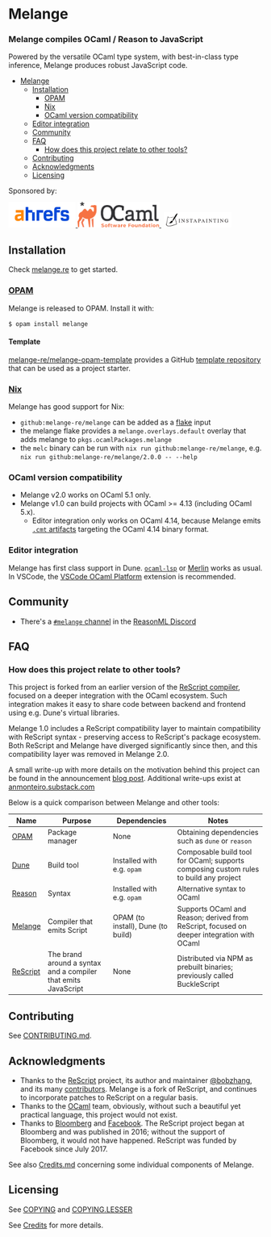 # Melange

### Melange compiles OCaml / Reason to JavaScript

Powered by the versatile OCaml type system, with best-in-class type inference,
Melange produces robust JavaScript code.

+ [Melange](#melange)
  * [Installation](#installation)
    - [OPAM](#opam)
    - [Nix](#nix)
    - [OCaml version compatibility](#ocaml-version-compatibility)
  * [Editor integration](#editor-integration)
  * [Community](#community)
  * [FAQ](#faq)
    - [How does this project relate to other tools?](#how-does-this-project-relate-to-other-tools)
  * [Contributing](#contributing)
  * [Acknowledgments](#acknowledgments)
  * [Licensing](#licensing)

Sponsored by:

<div style="display: inline;">
  <a href="https://ahrefs.com">
    <img src="./docs/images/ahrefs-logo.png" height="50px">
  </a>
  <a href="https://ocaml-sf.org/">
    <img src="./docs/images/ocsf_logo.svg" height="50px">
  </a>
  <div style="display: inline; margin-left: 6px;">
    <a href="https://www.instapainting.com">
      <img src="./docs/images/instapainting-logo.png" height="30px">
    </a>
  </div>
</div>

## Installation

Check [melange.re](https://melange.re/) to get started.

### [OPAM](https://opam.ocaml.org/)

Melange is released to OPAM. Install it with:

```shell
$ opam install melange
```

#### Template

[melange-re/melange-opam-template](https://github.com/melange-re/melange-opam-template)
provides a GitHub
[template repository](https://docs.github.com/en/repositories/creating-and-managing-repositories/creating-a-repository-from-a-template)
that can be used as a project starter.

### [Nix](https://nixos.org/learn.html)

Melange has good support for Nix:

- `github:melange-re/melange` can be added as a
  [flake](https://nixos.wiki/wiki/Flakes) input
- the melange flake provides a `melange.overlays.default` overlay that adds
  melange to `pkgs.ocamlPackages.melange`
- the `melc` binary can be run with `nix run github:melange-re/melange`, e.g.
  `nix run github:melange-re/melange/2.0.0 -- --help`

### OCaml version compatibility

- Melange v2.0 works on OCaml 5.1 only.
- Melange v1.0 can build projects with OCaml >= 4.13 (including OCaml 5.x).
  - Editor integration only works on OCaml 4.14, because Melange emits [`.cmt`
    artifacts](https://ocaml.org/p/ocaml-base-compiler/4.14.1/doc/Cmt_format/index.html)
    targeting the OCaml 4.14 binary format.

### Editor integration

Melange has first class support in Dune.
[`ocaml-lsp`](https://github.com/ocaml/ocaml-lsp) or
[Merlin](https://github.com/ocaml/merlin) works as usual. In VSCode, the
[VSCode OCaml Platform](https://github.com/ocamllabs/vscode-ocaml-platform)
extension is recommended.

## Community

- There's a [`#melange` channel](https://discord.gg/mArvFMQKnK) in the
  [ReasonML Discord](https://discord.gg/reasonml)

## FAQ

### How does this project relate to other tools?

This project is forked from an earlier version of the [ReScript
compiler](https://github.com/rescript-lang/rescript-compiler/), focused on a
deeper integration with the OCaml ecosystem. Such integration makes it easy to
share code between backend and frontend using e.g. Dune's virtual libraries.

Melange 1.0 includes a ReScript compatibility layer to maintain compatibility
with ReScript syntax - preserving access to ReScript's package ecosystem. Both
ReScript and Melange have diverged significantly since then, and this
compatibility layer was removed in Melange 2.0.

A small write-up with more details on the motivation behind this project can be
found in the announcement [blog
post](https://anmonteiro.com/2021/03/on-ocaml-and-the-js-platform/). Additional
write-ups exist at [anmonteiro.substack.com](https://anmonteiro.substack.com/)

Below is a quick comparison between Melange and other tools:


| Name                                   | Purpose                                                        | Dependencies                       | Notes                                                                               |
| -------------------------------------- | -------------------------------------------------------------- | ---------------------------------- | ----------------------------------------------------------------------------------- |
| [OPAM](https://opam.ocaml.org)         | Package manager                                                | None                               | Obtaining dependencies such as `dune` or `reason` |
| [Dune](https://dune.build/)            | Build tool                                                     | Installed with e.g. `opam`         | Composable build tool for OCaml; supports composing custom rules to build any project |
| [Reason](https://reasonml.github.io/)  | Syntax                                                         | Installed with e.g. `opam`         | Alternative syntax to OCaml |
| [Melange](https://melange.re)          | Compiler that emits Script                                     | OPAM (to install), Dune (to build) | Supports OCaml and Reason; derived from ReScript, focused on deeper integration with OCaml |
| [ReScript](https://rescript-lang.org/) | The brand around a syntax and a compiler that emits JavaScript | None                               | Distributed via NPM as prebuilt binaries; previously called BuckleScript |

## Contributing

See [CONTRIBUTING.md](CONTRIBUTING.md).

## Acknowledgments

* Thanks to the [ReScript](https://github.com/rescript-lang/rescript-compiler)
  project, its author and maintainer [@bobzhang](https://github.com/bobzhang),
  and its many
  [contributors](https://github.com/rescript-lang/rescript-compiler/graphs/contributors).
  Melange is a fork of ReScript, and continues to incorporate patches to
  ReScript on a regular basis.
* Thanks to the [OCaml](https://ocaml.org) team, obviously, without such a
  beautiful yet practical language, this project would not exist.
* Thanks to [Bloomberg](https://www.techatbloomberg.com) and
  [Facebook](https://github.com/facebook/). The ReScript project began at
  Bloomberg and was published in 2016; without the support of Bloomberg, it
  would not have happened. ReScript was funded by Facebook since July 2017.

See also [Credits.md](./Credits.md) concerning some individual components of
Melange.

## Licensing

See [COPYING](./COPYING) and [COPYING.LESSER](./COPYING.LESSER)

See [Credits](./Credits.md) for more details.
